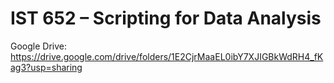 # IST 652 – Scripting for Data Analysis
Google Drive:
https://drive.google.com/drive/folders/1E2CjrMaaEL0ibY7XJIGBkWdRH4_fKag3?usp=sharing

